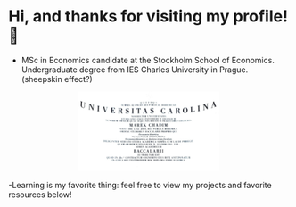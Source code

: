 # Hi, and thanks for visiting my profile! 👋
- MSc in Economics candidate at the Stockholm School of Economics. Undergraduate degree from IES Charles University in Prague. (sheepskin effect?)
<p align="center">
<img src="Bc.jpg" alt="Charles University" height="50%" width="50%">
</p>
-Learning is my favorite thing: feel free to view my projects and favorite resources below!


 

 






